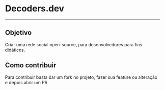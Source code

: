 # Decoders.dev

---

## Objetivo

Criar uma rede social open-source, para desenvolvedores para fins didáticos.

## Como contribuir

Para contribuir basta dar um fork no projeto, fazer sua feature ou alteração e depois abrir um PR.
